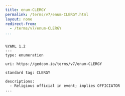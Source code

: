 ```yaml
---
title: enum-CLERGY
permalink: /terms/v7/enum-CLERGY.html
layout: none
redirect-from:
  - /terms/v7/enum-CLERGY
...
```


```

%YAML 1.2
---
type: enumeration

uri: https://gedcom.io/terms/v7/enum-CLERGY

standard tag: CLERGY

descriptions:
  - Religious official in event; implies OFFICIATOR
...

```
